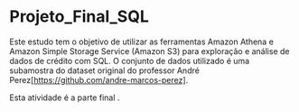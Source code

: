 # Projeto_Final_SQL

Este estudo tem o objetivo de utilizar as ferramentas Amazon Athena e Amazon Simple Storage Service (Amazon S3) para exploração e análise de dados de crédito com SQL. O conjunto de dados utilizado é uma subamostra do dataset original do professor André Perez[https://github.com/andre-marcos-perez].

Esta atividade é a parte final .
